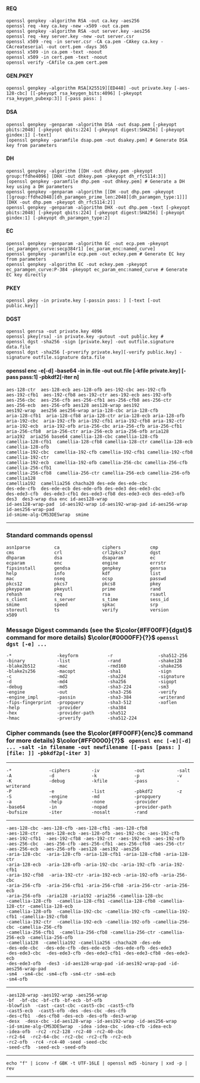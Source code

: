 #### REQ
    openssl genpkey -algorithm RSA -out ca.key -aes256
    openssl req -key ca.key -new -x509 -out ca.pem
    openssl genpkey -algorithm RSA -out server.key -aes256
    openssl req -key server.key -new -out server.csr
    openssl x509 -req -in server.csr -CA ca.pem -CAkey ca.key -CAcreateserial -out cert.pem -days 365
    openssl x509 -in ca.pem -text -noout
    openssl x509 -in cert.pem -text -noout
    openssl verify -CAfile ca.pem cert.pem
#### GEN.PKEY
    openssl genpkey -algorithm RSA[X25519][ED448] -out private.key [-aes-128-cbc] [[-pkeyopt rsa_keygen_bits:4096] [-pkeyopt rsa_keygen_pubexp:3]] [-pass pass: ]
#### DSA
    openssl genpkey -genparam -algorithm DSA -out dsap.pem [-pkeyopt pbits:2048] [-pkeyopt qbits:224] [-pkeyopt digest:SHA256] [-pkeyopt gindex:1] [-text]
    [openssl genpkey -paramfile dsap.pem -out dsakey.pem] # Generate DSA key from parameters
#### DH
    openssl genpkey -algorithm [[DH -out dhkey.pem -pkeyopt group:ffdhe4096] [DHX -out dhkey.pem -pkeyopt dh_rfc5114:3]]
    [openssl genpkey -paramfile dhp.pem -out dhkey.pem] # Generate a DH key using a DH parameters
    openssl genpkey -genparam -algorithm [[DH -out dhp.pem -pkeyopt [[group:ffdhe2048][dh_paramgen_prime_len:2048][dh_paramgen_type:1]]] [DHX -out dhp.pem -pkeyopt dh_rfc5114:2]]
    openssl genpkey -genparam -algorithm DHX -out dhp.pem -text [-pkeyopt pbits:2048] [-pkeyopt qbits:224] [-pkeyopt digest:SHA256] [-pkeyopt gindex:1] [-pkeyopt dh_paramgen_type:2]
#### EC
    openssl genpkey -genparam -algorithm EC -out ecp.pem -pkeyopt [ec_paramgen_curve:secp384r1] [ec_param_enc:named_curve]
    openssl genpkey -paramfile ecp.pem -out eckey.pem # Generate EC key from parameters
    openssl genpkey -algorithm EC -out eckey.pem -pkeyopt ec_paramgen_curve:P-384 -pkeyopt ec_param_enc:named_curve # Generate EC key directly
#### PKEY
    openssl pkey -in private.key [-passin pass: ] [-text [-out public.key]]
#### DGST
    openssl genrsa -out private.key 4096
    openssl pkey[rsa] -in private.key -putout -out public.key #
    openssl dgst -sha256 -sign [private.key] -out outfile.signature data.file
    openssl dgst -sha256 [-prverify private.key][-verify public.key] -signature outfile.signature data.file
#### openssl enc -e[-d] -base64 -in in.file -out out.file [-kfile private.key] [-pass pass:1] -pbkdf2[-iter n]  #
    aes-128-ctr  aes-128-ecb aes-128-ofb aes-192-cbc aes-192-cfb
    aes-192-cfb1  aes-192-cfb8 aes-192-ctr aes-192-ecb aes-192-ofb
    aes-256-cbc  aes-256-cfb aes-256-cfb1 aes-256-cfb8 aes-256-ctr
    aes-256-ecb  aes-256-ofb aes128 aes128-wrap aes192
    aes192-wrap  aes256 aes256-wrap aria-128-cbc aria-128-cfb
    aria-128-cfb1  aria-128-cfb8 aria-128-ctr aria-128-ecb aria-128-ofb
    aria-192-cbc  aria-192-cfb aria-192-cfb1 aria-192-cfb8 aria-192-ctr
    aria-192-ecb  aria-192-ofb aria-256-cbc aria-256-cfb aria-256-cfb1
    aria-256-cfb8  aria-256-ctr aria-256-ecb aria-256-ofb aria128
    aria192  aria256 base64 camellia-128-cbc camellia-128-cfb
    camellia-128-cfb1  camellia-128-cfb8 camellia-128-ctr camellia-128-ecb camellia-128-ofb
    camellia-192-cbc  camellia-192-cfb camellia-192-cfb1 camellia-192-cfb8 camellia-192-ctr
    camellia-192-ecb  camellia-192-ofb camellia-256-cbc camellia-256-cfb camellia-256-cfb1
    camellia-256-cfb8  camellia-256-ctr camellia-256-ecb camellia-256-ofb camellia128
    camellia192  camellia256 chacha20 des-ede des-ede-cbc
    des-ede-cfb  des-ede-ecb des-ede-ofb des-ede3 des-ede3-cbc
    des-ede3-cfb  des-ede3-cfb1 des-ede3-cfb8 des-ede3-ecb des-ede3-ofb
    des3  des3-wrap dsa enc id-aes128-wrap
    id-aes128-wrap-pad  id-aes192-wrap id-aes192-wrap-pad id-aes256-wrap id-aes256-wrap-pad
    id-smime-alg-CMS3DESwrap  smime
---
### Standard commands openssl

    asn1parse         ca                ciphers           cmp
    cms               crl               crl2pkcs7         dgst
    dhparam           dsa               dsaparam          ec
    ecparam           enc               engine            errstr
    fipsinstall       gendsa            genpkey           genrsa
    help              info              kdf               list
    mac               nseq              ocsp              passwd
    pkcs12            pkcs7             pkcs8             pkey
    pkeyparam         pkeyutl           prime             rand
    rehash            req               rsa               rsautl
    s_client          s_server          s_time            sess_id
    smime             speed             spkac             srp
    storeutl          ts                verify            version
    x509

### Message Digest commands (see the $\color{#FF00FF}{dgst}$ command for more details) $\color{#0000FF}{?}$ ` openssl dgst [-e] ... `

    -*                 -keyform           -r                 -sha512-256
    -binary            -list              -rand              -shake128
    -blake2b512        -mac               -rmd160            -shake256
    -blake2s256        -macopt            -sha1              -sign
    -c                 -md2               -sha224            -signature
    -d                 -md4               -sha256            -sigopt
    -debug             -md5               -sha3-224          -sm3
    -engine            -out               -sha3-256          -verify
    -engine_impl       -passin            -sha3-384          -writerand
    -fips-fingerprint  -propquery         -sha3-512          -xoflen
    -help              -provider          -sha384
    -hex               -provider-path     -sha512
    -hmac              -prverify          -sha512-224

### Cipher commands (see the $\color{#FF00FF}{enc}$ command for more details) $\color{#FF0000}{?}$ ` openssl enc [-e][-d] ... -salt -in filename -out newfilename [[-pass [pass: ][file: ]] -pbkdf2p[-iter 3]`
---
    -*              -ciphers        -iv             -out            -salt
    -A              -d              -k              -p              -v
    -K              -debug          -kfile          -pass           -writerand
    -P              -e              -list           -pbkdf2         -z
    -S              -engine         -md             -propquery
    -a              -help           -none           -provider
    -base64         -in             -nopad          -provider-path
    -bufsize        -iter           -nosalt         -rand
---
    -aes-128-cbc -aes-128-cfb -aes-128-cfb1 -aes-128-cfb8
    -aes-128-ctr  -aes-128-ecb -aes-128-ofb -aes-192-cbc -aes-192-cfb
    -aes-192-cfb1  -aes-192-cfb8 -aes-192-ctr -aes-192-ecb -aes-192-ofb
    -aes-256-cbc  -aes-256-cfb -aes-256-cfb1 -aes-256-cfb8 -aes-256-ctr
    -aes-256-ecb  -aes-256-ofb -aes128 -aes192 -aes256
    -aria-128-cbc  -aria-128-cfb -aria-128-cfb1 -aria-128-cfb8 -aria-128-ctr
    -aria-128-ecb  -aria-128-ofb -aria-192-cbc -aria-192-cfb -aria-192-cfb1
    -aria-192-cfb8  -aria-192-ctr -aria-192-ecb -aria-192-ofb -aria-256-cbc
    -aria-256-cfb  -aria-256-cfb1 -aria-256-cfb8 -aria-256-ctr -aria-256-ecb
    -aria-256-ofb  -aria128 -aria192 -aria256 -camellia-128-cbc
    -camellia-128-cfb  -camellia-128-cfb1 -camellia-128-cfb8 -camellia-128-ctr -camellia-128-ecb
    -camellia-128-ofb  -camellia-192-cbc -camellia-192-cfb -camellia-192-cfb1 -camellia-192-cfb8
    -camellia-192-ctr  -camellia-192-ecb -camellia-192-ofb -camellia-256-cbc -camellia-256-cfb
    -camellia-256-cfb1  -camellia-256-cfb8 -camellia-256-ctr -camellia-256-ecb -camellia-256-ofb
    -camellia128  -camellia192 -camellia256 -chacha20 -des-ede
    -des-ede-cbc  -des-ede-cfb -des-ede-ecb -des-ede-ofb -des-ede3
    -des-ede3-cbc  -des-ede3-cfb -des-ede3-cfb1 -des-ede3-cfb8 -des-ede3-ecb
    -des-ede3-ofb  -des3 -id-aes128-wrap-pad -id-aes192-wrap-pad -id-aes256-wrap-pad
    -sm4  -sm4-cbc -sm4-cfb -sm4-ctr -sm4-ecb
    -sm4-ofb
---
    -aes128-wrap -aes192-wrap -aes256-wrap
    -bf  -bf-cbc -bf-cfb -bf-ecb -bf-ofb
    -blowfish  -cast -cast-cbc -cast5-cbc -cast5-cfb
    -cast5-ecb  -cast5-ofb -des -des-cbc -des-cfb
    -des-cfb1  -des-cfb8 -des-ecb -des-ofb -des3-wrap
    -desx  -desx-cbc -id-aes128-wrap -id-aes192-wrap -id-aes256-wrap
    -id-smime-alg-CMS3DESwrap  -idea -idea-cbc -idea-cfb -idea-ecb
    -idea-ofb  -rc2 -rc2-128 -rc2-40 -rc2-40-cbc
    -rc2-64  -rc2-64-cbc -rc2-cbc -rc2-cfb -rc2-ecb
    -rc2-ofb  -rc4 -rc4-40 -seed -seed-cbc
    -seed-cfb  -seed-ecb -seed-ofb
---
    echo "f" | iconv -f GBK -t UTF-16LE | openssl md5 -binary | xxd -p | rev
---
